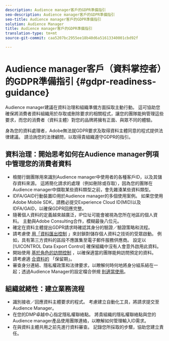 ```yaml
---
description: Audience manager客戶的GDPR準備指引
seo-description: Audience manager客戶的GDPR準備指引
seo-title: Audience manager客戶的GDPR準備指引
solution: Audience Manager
title: Audience manager客戶的GDPR準備指引
translation-type: tm+mt
source-git-commit: caa5207bc2955ee18b40d6a51613340001cbd92f

---
```



# Audience manager客戶（資料掌控者）的GDPR準備指引 {#gdpr-readiness-guidance}

Audience manager建議在資料治理和組織準備方面採取主動行動。 這可協助您確保將消費者資料組織用於存取或刪除要求的相關程式，讓您的團隊能夠管理這些要求，而您的消費者（資料主體）對您的品牌將擁有正面、與眾不同的體驗。

身為您的資料處理者，Adobe無法就GDPR要求及取得資料主體同意的程式提供法律建議。 請洽詢您的法律顧問，以取得貴組織遵守GDPR的指引。

## 資料治理：開始思考如何在Audience manager例項中管理您的消費者資料

* 檢閱行銷團隊用來識別Audience manager中使用者的各種客戶ID，以及其儲存資料來源。 這將簡化請求的處理（例如刪除或存取），因為您的團隊在Audience manager中擷取某些資料類型之前，會先雜湊某些資料類型。
* IDFA/GAID行動裝置ID用於Audience manager的多個使用案例。 如果您使用Adobe Mobile SDK，請務必提交Experience Cloud ID(MID)以及IDFA/GAID，以確保GDPR回應完整。
* 隨著個人資料的定義越來越廣泛，IP位址可能會被視為您所在地區的個人資料。 主動與Adobe Consulting合作，模糊最後八位元。
* 確定在資料主體提出GDPR請求時確認其身分的驗證／驗證策略和流程。
* 請考慮使 [用「資料匯出控制](../../features/data-export-controls.md) 」來封鎖對儲存個人資料之技術的受眾啟動。 例如，具有第三方資料的區段不應匯集至電子郵件服務供應商。 設定以 [!UICONTROL Data Export Control] 確保組織中沒有人會意外啟用此資料。
* 開始使用 [基於角色的訪問控制](../../features/administration/administration-overview.md) ，以確保適當的團隊能夠訪問預定的資料。
* 請考慮適 [合資料的](../../faq/faq-privacy.md#data-retention-faq) 「保留期」。
* 審查身分連結、隱私權政策和法律要求，以瞭解何時何地將身分組系結在一起；透過Audience Manager的設定檔合併規 [則適當使用](../../features/profile-merge-rules/merge-rules-overview.md)。

## 組織就緒性：建立業務流程

* 識別接收／回應資料主體要求的程式。 考慮建立自動化工具，將請求提交至Audience Manager。
* 在您的DMP卓越中心指定隱私權聯絡點。 將貴組織的隱私權聯絡點與您的Audience manager產品使用團隊連絡，以瞭解如何管理輸入ID需求。
* 在與資料主體共用之前先進行資料審查。 記錄您所採取的步驟，協助您建立責任。
